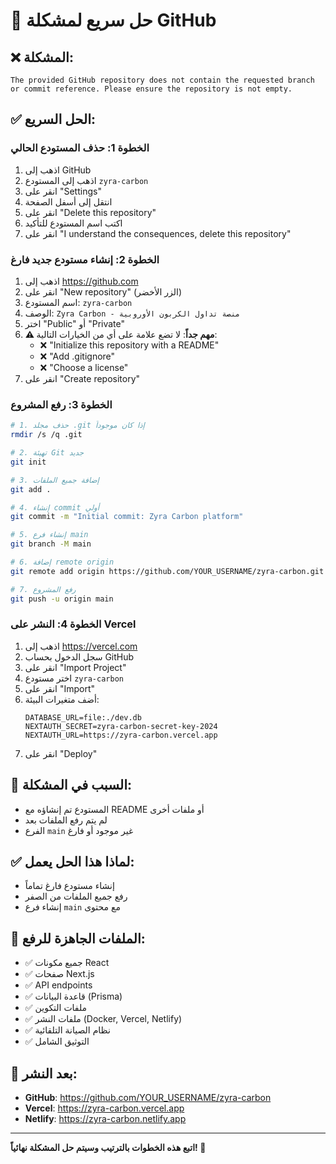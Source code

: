 # 🚀 حل سريع لمشكلة GitHub

## ❌ **المشكلة:**
```
The provided GitHub repository does not contain the requested branch or commit reference. Please ensure the repository is not empty.
```

## ✅ **الحل السريع:**

### **الخطوة 1: حذف المستودع الحالي**
1. اذهب إلى GitHub
2. اذهب إلى المستودع `zyra-carbon`
3. انقر على "Settings"
4. انتقل إلى أسفل الصفحة
5. انقر على "Delete this repository"
6. اكتب اسم المستودع للتأكيد
7. انقر على "I understand the consequences, delete this repository"

### **الخطوة 2: إنشاء مستودع جديد فارغ**
1. اذهب إلى https://github.com
2. انقر على "New repository" (الزر الأخضر)
3. اسم المستودع: `zyra-carbon`
4. الوصف: `Zyra Carbon - منصة تداول الكربون الأوروبية`
5. اختر "Public" أو "Private"
6. **⚠️ مهم جداً**: لا تضع علامة على أي من الخيارات التالية:
   - ❌ "Initialize this repository with a README"
   - ❌ "Add .gitignore"
   - ❌ "Choose a license"
7. انقر على "Create repository"

### **الخطوة 3: رفع المشروع**
```bash
# 1. حذف مجلد .git إذا كان موجوداً
rmdir /s /q .git

# 2. تهيئة Git جديد
git init

# 3. إضافة جميع الملفات
git add .

# 4. إنشاء commit أولي
git commit -m "Initial commit: Zyra Carbon platform"

# 5. إنشاء فرع main
git branch -M main

# 6. إضافة remote origin
git remote add origin https://github.com/YOUR_USERNAME/zyra-carbon.git

# 7. رفع المشروع
git push -u origin main
```

### **الخطوة 4: النشر على Vercel**
1. اذهب إلى https://vercel.com
2. سجل الدخول بحساب GitHub
3. انقر على "Import Project"
4. اختر مستودع `zyra-carbon`
5. انقر على "Import"
6. أضف متغيرات البيئة:
   ```
   DATABASE_URL=file:./dev.db
   NEXTAUTH_SECRET=zyra-carbon-secret-key-2024
   NEXTAUTH_URL=https://zyra-carbon.vercel.app
   ```
7. انقر على "Deploy"

## 🎯 **السبب في المشكلة:**
- المستودع تم إنشاؤه مع README أو ملفات أخرى
- لم يتم رفع الملفات بعد
- الفرع `main` غير موجود أو فارغ

## ✅ **لماذا هذا الحل يعمل:**
- إنشاء مستودع فارغ تماماً
- رفع جميع الملفات من الصفر
- إنشاء فرع `main` مع محتوى

## 📁 **الملفات الجاهزة للرفع:**
- ✅ جميع مكونات React
- ✅ صفحات Next.js
- ✅ API endpoints
- ✅ قاعدة البيانات (Prisma)
- ✅ ملفات التكوين
- ✅ ملفات النشر (Docker, Vercel, Netlify)
- ✅ نظام الصيانة التلقائية
- ✅ التوثيق الشامل

## 🚀 **بعد النشر:**
- **GitHub**: https://github.com/YOUR_USERNAME/zyra-carbon
- **Vercel**: https://zyra-carbon.vercel.app
- **Netlify**: https://zyra-carbon.netlify.app

---

**اتبع هذه الخطوات بالترتيب وسيتم حل المشكلة نهائياً! 🎉**
